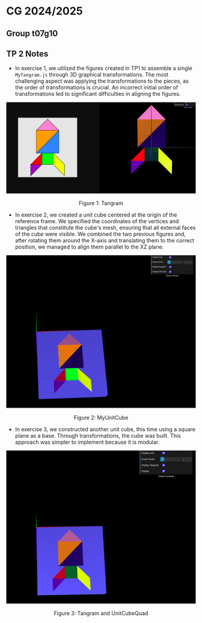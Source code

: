 # CG 2024/2025

## Group t07g10

## TP 2 Notes

- In exercise 1, we utilized the figures created in TP1 to assemble a single `MyTangram.js` through 3D graphical transformations. The most challenging aspect was applying the transformations to the pieces, as the order of transformations is crucial. An incorrect initial order of transformations led to significant difficulties in aligning the figures.

![Tangram](screenshots/cg-t07g10-tp2-1.png)
<p align="center">Figure 1: Tangram</p>

- In exercise 2, we created a unit cube centered at the origin of the reference frame. We specified the coordinates of the vertices and triangles that constitute the cube's mesh, ensuring that all external faces of the cube were visible. We combined the two previous figures and, after rotating them around the X-axis and translating them to the correct position, we managed to align them parallel to the XZ plane.

![MyUnitCube](screenshots/cg-t07g10-tp2-2.png)
<p align="center">Figure 2: MyUnitCube</p>

- In exercise 3, we constructed another unit cube, this time using a square plane as a base. Through transformations, the cube was built. This approach was simpler to implement because it is modular.

![Tangram and UnitCubeQuad](screenshots/cg-t07g10-tp2-3.png)
<p align="center">Figure 3: Tangram and UnitCubeQuad</p>